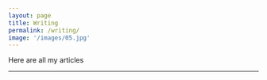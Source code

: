 ```yaml
---
layout: page
title: Writing
permalink: /writing/
image: '/images/05.jpg'
---
```


Here are all my articles

<hr>